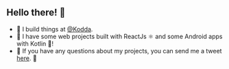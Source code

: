 ## Hello there! 🌊

- 💜 I build things at [@Kodda](https://kodda.mx/).
- 🌸 I have some web projects built with ReactJs ⚛️ and some Android apps with Kotlin 📱!
- 🦆 If you have any questions about my projects, you can send me a tweet [here](https://twitter.com/MikeAlvaradoL). 🙌

<!--
**MikeAlvarado/MikeAlvarado** is a ✨ _special_ ✨ repository because its `README.md` (this file) appears on your GitHub profile.

Here are some ideas to get you started:

- 🔭 I’m currently working on ...
- 🌱 I’m currently learning ...
- 👯 I’m looking to collaborate on ...
- 🤔 I’m looking for help with ...
- 💬 Ask me about ...
- 📫 How to reach me: ...
- 😄 Pronouns: ...
- ⚡ Fun fact: ...
-->
